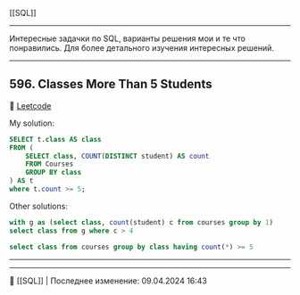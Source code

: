 [[SQL]]

----

Интересные задачки по SQL, варианты решения мои и те что понравились. Для более детального изучения интересных решений.

----
## 596. Classes More Than 5 Students

🔗 [Leetcode](https://leetcode.com/problems/classes-more-than-5-students/?envType=study-plan-v2&envId=top-sql-50)

My solution:

```sql
SELECT t.class AS class
FROM (
    SELECT class, COUNT(DISTINCT student) AS count
    FROM Courses
    GROUP BY class
) AS t
where t.count >= 5;
```

Other solutions:

```sql
with g as (select class, count(student) c from courses group by 1)
select class from g where c > 4
```

```sql
select class from courses group by class having count(*) >= 5
```

----



----
📂 [[SQL]] | Последнее изменение: 09.04.2024 16:43